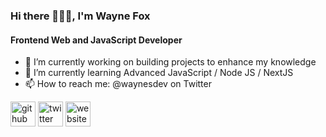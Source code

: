 ### Hi there 👋👋👋, I'm Wayne Fox

#### Frontend Web and JavaScript Developer

<!-- ![Frontend JavaScript Developer](/images/Wayne-Fox.png) -->

- 🔭 I’m currently working on building projects to enhance my knowledge
- 🌱 I’m currently learning Advanced JavaScript / Node JS / NextJS
- 📫 How to reach me: @waynesdev on Twitter

[<img src='https://cdn.jsdelivr.net/npm/simple-icons@3.0.1/icons/github.svg' alt='github' height='40'>](https://github.com/foxwayne1)
[<img src='https://cdn.jsdelivr.net/npm/simple-icons@3.0.1/icons/twitter.svg' alt='twitter' height='40'>](https://twitter.com/waynedev)
[<img src='https://cdn.jsdelivr.net/npm/simple-icons@3.0.1/icons/icloud.svg' alt='website' height='40'>](https://waynes.dev)

<!-- ![GitHub stats](https://github-readme-stats.vercel.app/api?username=foxwayne1&show_icons=true)

[![Top Langs](https://github-readme-stats.vercel.app/api/top-langs/?username=foxwayne1)](https://github.com/anuraghazra/github-readme-stats)

![GitHub metrics](https://metrics.lecoq.io/foxwayne1) -->
